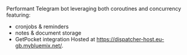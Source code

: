 Performant Telegram bot leveraging both coroutines and concurrency featuring:
* cronjobs & reminders
* notes & document storage
* GetPocket integration
Hosted at https://dispatcher-host.eu-gb.mybluemix.net/.
